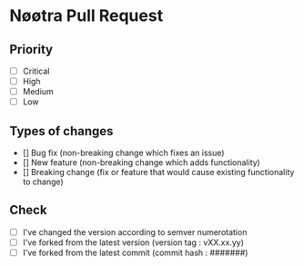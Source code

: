 # Nøøtra Pull Request

## Priority

- [ ] Critical
- [ ] High
- [ ] Medium
- [ ] Low

## Types of changes

- [] Bug fix (non-breaking change which fixes an issue)
- [] New feature (non-breaking change which adds functionality)
- [] Breaking change (fix or feature that would cause existing functionality to change)

## Check

- [ ] I've changed the  version according to semver numerotation
- [ ] I've forked from the latest version (version tag : vXX.xx.yy)
- [ ] I've forked from the latest commit (commit hash : #######)